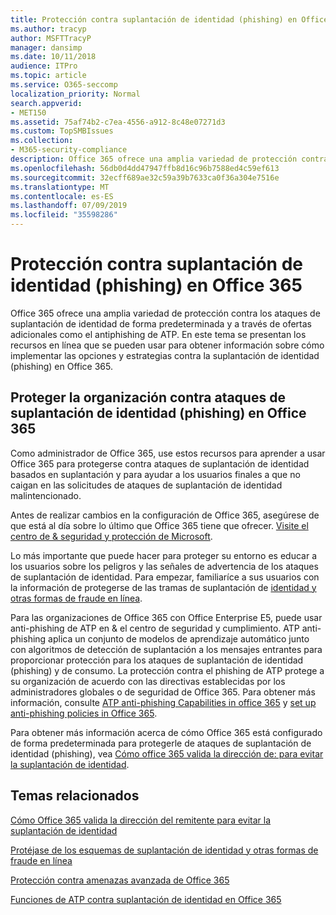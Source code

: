 ```yaml
---
title: Protección contra suplantación de identidad (phishing) en Office 365
ms.author: tracyp
author: MSFTTracyP
manager: dansimp
ms.date: 10/11/2018
audience: ITPro
ms.topic: article
ms.service: O365-seccomp
localization_priority: Normal
search.appverid:
- MET150
ms.assetid: 75af74b2-c7ea-4556-a912-8c48e07271d3
ms.custom: TopSMBIssues
ms.collection:
- M365-security-compliance
description: Office 365 ofrece una amplia variedad de protección contra los ataques de suplantación de identidad de forma predeterminada y a través de ofertas adicionales como el antiphishing de ATP. En este tema se presentan los recursos en línea que se pueden usar para obtener información sobre cómo implementar las opciones y estrategias contra la suplantación de identidad (phishing) en Office 365.
ms.openlocfilehash: 56db0d4dd47947ffb8d16c96b7588ed4c59ef613
ms.sourcegitcommit: 32ecff689ae32c59a39b7633ca0f36a304e7516e
ms.translationtype: MT
ms.contentlocale: es-ES
ms.lasthandoff: 07/09/2019
ms.locfileid: "35598286"
---
```

# <a name="anti-phishing-protection-in-office-365"></a>Protección contra suplantación de identidad (phishing) en Office 365

Office 365 ofrece una amplia variedad de protección contra los ataques de suplantación de identidad de forma predeterminada y a través de ofertas adicionales como el antiphishing de ATP. En este tema se presentan los recursos en línea que se pueden usar para obtener información sobre cómo implementar las opciones y estrategias contra la suplantación de identidad (phishing) en Office 365.
  
## <a name="protect-your-organization-against-phishing-attacks-in-office-365"></a>Proteger la organización contra ataques de suplantación de identidad (phishing) en Office 365

Como administrador de Office 365, use estos recursos para aprender a usar Office 365 para protegerse contra ataques de suplantación de identidad basados en suplantación y para ayudar a los usuarios finales a que no caigan en las solicitudes de ataques de suplantación de identidad malintencionado.
  
Antes de realizar cambios en la configuración de Office 365, asegúrese de que está al día sobre lo último que Office 365 tiene que ofrecer. [Visite el centro de &amp; seguridad y protección de Microsoft](https://www.microsoft.com/security/default.aspx).
  
Lo más importante que puede hacer para proteger su entorno es educar a los usuarios sobre los peligros y las señales de advertencia de los ataques de suplantación de identidad. Para empezar, familiaríce a sus usuarios con la información de protegerse de las tramas de suplantación de [identidad y otras formas de fraude en línea](https://support.office.com/article/f84750b4-2f2c-46c3-89f6-e65f7f8c3546).
  
Para las organizaciones de Office 365 con Office Enterprise E5, puede usar anti-phishing de ATP en &amp; el centro de seguridad y cumplimiento. ATP anti-phishing aplica un conjunto de modelos de aprendizaje automático junto con algoritmos de detección de suplantación a los mensajes entrantes para proporcionar protección para los ataques de suplantación de identidad (phishing) y de consumo. La protección contra el phishing de ATP protege a su organización de acuerdo con las directivas establecidas por los administradores globales o de seguridad de Office 365. Para obtener más información, consulte [ATP anti-phishing Capabilities in office 365](atp-anti-phishing.md) y [set up anti-phishing policies in Office 365](set-up-anti-phishing-policies.md).
  
Para obtener más información acerca de cómo Office 365 está configurado de forma predeterminada para protegerle de ataques de suplantación de identidad (phishing), vea [Cómo office 365 valida la dirección de: para evitar la suplantación de identidad](how-office-365-validates-the-from-address.md).
  
## <a name="related-topics"></a>Temas relacionados

[Cómo Office 365 valida la dirección del remitente para evitar la suplantación de identidad](how-office-365-validates-the-from-address.md)
  
[Protéjase de los esquemas de suplantación de identidad y otras formas de fraude en línea](https://support.office.com/article/f84750b4-2f2c-46c3-89f6-e65f7f8c3546)
  
[Protección contra amenazas avanzada de Office 365](office-365-atp.md)
  
[Funciones de ATP contra suplantación de identidad en Office 365](atp-anti-phishing.md)
  


